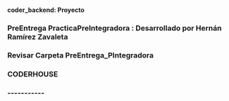 #### coder_backend: Proyecto
### PreEntrega PracticaPreIntegradora : Desarrollado por Hernán Ramírez Zavaleta
### Revisar Carpeta PreEntrega_PIntegradora
### CODERHOUSE
### -----------